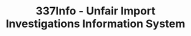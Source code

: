 ---
bigquery: https://console.cloud.google.com/bigquery?p=patents-public-data&d=usitc_investigations&page=dataset&project=sheets-management-319211
citation: US International Trade Commission 337Info Unfair Import Investigations Information
  System
contributors: US International Trade Comission
cost: None
description: US International Trade Commission 337Info Unfair Import Investigations
  Information System contains data on investigations done under Section 337. Section
  337 declares the infringement of certain statutory intellectual property rights
  and other forms of unfair competition in import trade to be unlawful practices.
  Most Section 337 investigations involve allegations of patent or registered trademark
  infringement.
documentation: FAQ and tutorial available on the site
last_edit: 04/12/2022, 03:05:55
location: https://pubapps2.usitc.gov/337external/
maintained_by: US International Trade Comission
schema_fields:
- investigationTermDate
- currentActiveALJ
- scheduledEndDateEvidHear
- finalIdOnViolationDue
- ouiiParticipation
- docketNo
- actualEndDateEvidHear
- ouiiAttorney
- internalRemand
- gcAttorney
- actualStartDateEvidHear
- aljAssigned
- issueDateOtherNonFinal
- cafcAppeals
- htsNumbers
- id
- currentStatus
- finalIdOnViolationIssue
- patentNumbers
- teoReliefGranted
- dateComplaintFiled
- markmanHearing
- teoProceedingInvolved
- finalDetViolation
- respondent
- endDateMarkmanHearing
- trademarkNumbers
- startDateMarkmanHearing
- teoIdDueDate
- teoIdIssueDate
- investigationType
- publication_number
- complainant
- dateOfPublicationFrNotice
- dateCreated
- lastUpdated
- title
- patentNumber
- finalDetNoViolation
- scheduledStartDateEvidHear
- targetDate
- invUnfairAct
- copyrightNumbers
- investigationNo
shortname: unfair_import_investigations
tags:
- import
- legal
- trade
timeframe: 2008-2021 (prior to 2008 downloadable as a JSON file)
title: 337Info - Unfair Import Investigations Information System
uuid: 2721f5ec-e599-4890-9265-9706719fc71e
---